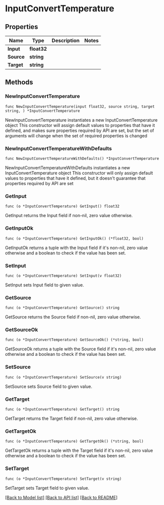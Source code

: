 # InputConvertTemperature

## Properties

Name | Type | Description | Notes
------------ | ------------- | ------------- | -------------
**Input** | **float32** |  | 
**Source** | **string** |  | 
**Target** | **string** |  | 

## Methods

### NewInputConvertTemperature

`func NewInputConvertTemperature(input float32, source string, target string, ) *InputConvertTemperature`

NewInputConvertTemperature instantiates a new InputConvertTemperature object
This constructor will assign default values to properties that have it defined,
and makes sure properties required by API are set, but the set of arguments
will change when the set of required properties is changed

### NewInputConvertTemperatureWithDefaults

`func NewInputConvertTemperatureWithDefaults() *InputConvertTemperature`

NewInputConvertTemperatureWithDefaults instantiates a new InputConvertTemperature object
This constructor will only assign default values to properties that have it defined,
but it doesn't guarantee that properties required by API are set

### GetInput

`func (o *InputConvertTemperature) GetInput() float32`

GetInput returns the Input field if non-nil, zero value otherwise.

### GetInputOk

`func (o *InputConvertTemperature) GetInputOk() (*float32, bool)`

GetInputOk returns a tuple with the Input field if it's non-nil, zero value otherwise
and a boolean to check if the value has been set.

### SetInput

`func (o *InputConvertTemperature) SetInput(v float32)`

SetInput sets Input field to given value.


### GetSource

`func (o *InputConvertTemperature) GetSource() string`

GetSource returns the Source field if non-nil, zero value otherwise.

### GetSourceOk

`func (o *InputConvertTemperature) GetSourceOk() (*string, bool)`

GetSourceOk returns a tuple with the Source field if it's non-nil, zero value otherwise
and a boolean to check if the value has been set.

### SetSource

`func (o *InputConvertTemperature) SetSource(v string)`

SetSource sets Source field to given value.


### GetTarget

`func (o *InputConvertTemperature) GetTarget() string`

GetTarget returns the Target field if non-nil, zero value otherwise.

### GetTargetOk

`func (o *InputConvertTemperature) GetTargetOk() (*string, bool)`

GetTargetOk returns a tuple with the Target field if it's non-nil, zero value otherwise
and a boolean to check if the value has been set.

### SetTarget

`func (o *InputConvertTemperature) SetTarget(v string)`

SetTarget sets Target field to given value.



[[Back to Model list]](../README.md#documentation-for-models) [[Back to API list]](../README.md#documentation-for-api-endpoints) [[Back to README]](../README.md)


